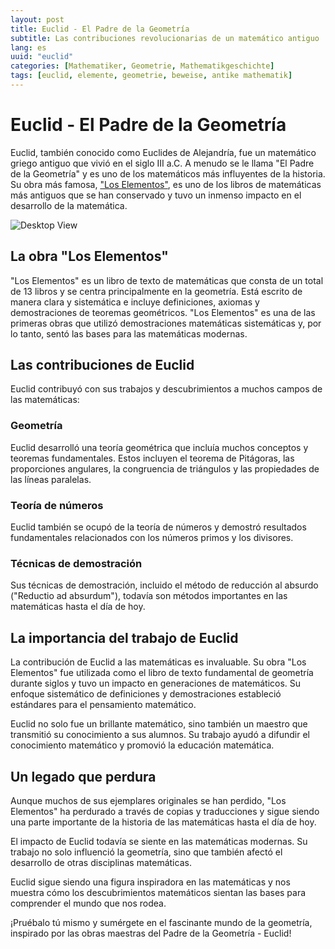 ```yaml
---
layout: post
title: Euclid - El Padre de la Geometría
subtitle: Las contribuciones revolucionarias de un matemático antiguo
lang: es
uuid: "euclid"
categories: [Mathematiker, Geometrie, Mathematikgeschichte]
tags: [euclid, elemente, geometrie, beweise, antike mathematik]
---
```


# Euclid - El Padre de la Geometría
Euclid, también conocido como Euclides de Alejandría, fue un matemático griego antiguo que vivió en el siglo III a.C. A menudo se le llama "El Padre de la Geometría" y es uno de los matemáticos más influyentes de la historia. Su obra más famosa, ["Los Elementos"](#la-obra-los-elementos), es uno de los libros de matemáticas más antiguos que se han conservado y tuvo un inmenso impacto en el desarrollo de la matemática.

![Desktop View](/assets/images/portrait/euclid.jpg)

## La obra "Los Elementos"
"Los Elementos" es un libro de texto de matemáticas que consta de un total de 13 libros y se centra principalmente en la geometría. Está escrito de manera clara y sistemática e incluye definiciones, axiomas y demostraciones de teoremas geométricos. "Los Elementos" es una de las primeras obras que utilizó demostraciones matemáticas sistemáticas y, por lo tanto, sentó las bases para las matemáticas modernas.

## Las contribuciones de Euclid
Euclid contribuyó con sus trabajos y descubrimientos a muchos campos de las matemáticas:

### Geometría
Euclid desarrolló una teoría geométrica que incluía muchos conceptos y teoremas fundamentales. Estos incluyen el teorema de Pitágoras, las proporciones angulares, la congruencia de triángulos y las propiedades de las líneas paralelas.

### Teoría de números
Euclid también se ocupó de la teoría de números y demostró resultados fundamentales relacionados con los números primos y los divisores.

### Técnicas de demostración
Sus técnicas de demostración, incluido el método de reducción al absurdo ("Reductio ad absurdum"), todavía son métodos importantes en las matemáticas hasta el día de hoy.

## La importancia del trabajo de Euclid
La contribución de Euclid a las matemáticas es invaluable. Su obra "Los Elementos" fue utilizada como el libro de texto fundamental de geometría durante siglos y tuvo un impacto en generaciones de matemáticos. Su enfoque sistemático de definiciones y demostraciones estableció estándares para el pensamiento matemático.

Euclid no solo fue un brillante matemático, sino también un maestro que transmitió su conocimiento a sus alumnos. Su trabajo ayudó a difundir el conocimiento matemático y promovió la educación matemática.

## Un legado que perdura
Aunque muchos de sus ejemplares originales se han perdido, "Los Elementos" ha perdurado a través de copias y traducciones y sigue siendo una parte importante de la historia de las matemáticas hasta el día de hoy.

El impacto de Euclid todavía se siente en las matemáticas modernas. Su trabajo no solo influenció la geometría, sino que también afectó el desarrollo de otras disciplinas matemáticas.

Euclid sigue siendo una figura inspiradora en las matemáticas y nos muestra cómo los descubrimientos matemáticos sientan las bases para comprender el mundo que nos rodea.

¡Pruébalo tú mismo y sumérgete en el fascinante mundo de la geometría, inspirado por las obras maestras del Padre de la Geometría - Euclid!